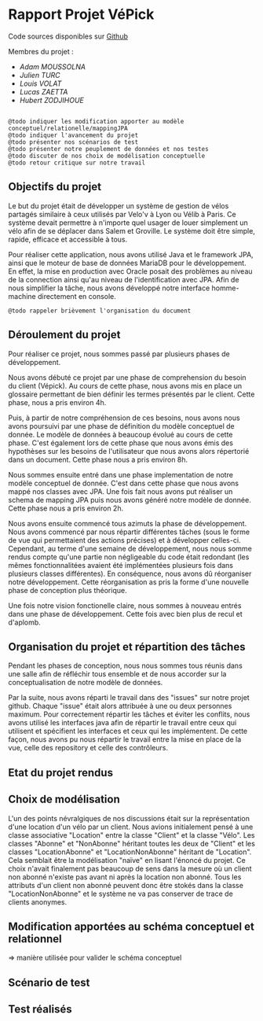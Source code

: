 # Rapport Projet VéPick
Code sources disponibles sur [Github](https://github.com/mrsolarius/ProjetBDD)

Membres du projet :
* *Adam MOUSSOLNA*
* *Julien TURC*
* *Louis VOLAT*
* *Lucas ZAETTA*
* *Hubert ZODJIHOUE*

```

@todo indiquer les modification apporter au modèle conceptuel/relationelle/mappingJPA
@todo indiquer l'avancement du projet
@todo présenter nos scénarios de test
@todo présenter notre peuplement de données et nos testes
@todo discuter de nos choix de modélisation conceptuelle
@todo retour critique sur notre travail
```

## Objectifs du projet
 Le but du projet était de développer un système de gestion de vélos partagés similaire à ceux utilisés par Velo'v à Lyon ou
 Vélib à Paris. Ce système devait permettre à n'importe quel usager de louer simplement un vélo afin de se déplacer
dans Salem et Groville. Le système doit être simple, rapide, efficace et accessible à tous.

Pour réaliser cette application, nous avons utilisé Java et le framework JPA, ainsi que le moteur de base de données 
MariaDB pour le développement. En effet, la mise en production avec Oracle posait des problèmes au niveau de la 
connection ainsi qu'au niveau de l'identification avec JPA. Afin de nous simplifier la tâche, nous
avons développé notre interface homme-machine directement en console.
```
@todo rappeler brièvement l'organisation du document
```
## Déroulement du projet
Pour réaliser ce projet, nous sommes passé par plusieurs phases de développement. 

Nous avons débuté ce projet par une phase de comprehension du besoin du client (Vépick).
Au cours de cette phase, nous avons mis en place un glossaire permettant de bien définir les termes présentés par
le client. Cette phase, nous a pris environ 4h.

Puis, à partir de notre compréhension de ces besoins, nous avons nous avons poursuivi par une phase de définition
du modèle conceptuel de donnée. Le modèle de données à beaucoup évolué au cours de cette phase.
C'est également lors de cette phase que nous avons émis des hypothèses sur les besoins de l'utilisateur que nous avons alors
répertorié dans un document. Cette phase nous a pris environ 8h.

Nous sommes ensuite entré dans une phase implementation de notre modèle conceptuel de donnée. C'est dans cette phase
que nous avons mappé nos classes avec JPA. Une fois fait nous avons put réaliser un schema de mapping JPA puis
nous avons généré notre modèle de donnée. Cette phase nous a pris environ 2h.

Nous avons ensuite commencé tous azimuts la phase de développement. Nous avons commencé par nous répartir différentes
tâches (sous le forme de vue qui permettaient des actions précises) et à développer celles-ci. Cependant, au terme d'une
semaine de développement, nous nous somme rendus compte qu'une partie non négligeable du code était redondant (les mêmes
fonctionnalitées avaient été implémentées plusieurs fois dans plusieurs classes différentes). En conséquence, nous avons dû
réorganiser notre développement. Cette réorganisation as pris la forme d'une nouvelle phase de conception plus théorique.

 Une fois notre vision fonctionelle claire, nous sommes à nouveau entrés dans une phase de développement. Cette fois 
avec bien plus de recul et d'aplomb.

## Organisation du projet et répartition des tâches
 Pendant les phases de conception, nous nous sommes tous réunis dans une salle afin de réfléchir tous ensemble et de 
nous accorder sur la conceptualisation de notre modèle de données. 

 Par la suite, nous avons réparti le travail dans des "issues" sur notre projet github. Chaque "issue" était alors attribuée 
à une ou deux personnes maximum. Pour correctement répartir les tâches et éviter les conflits, nous avons utilisé
les interfaces java afin de répartir le travail entre ceux qui utilisent et spécifient les interfaces et ceux qui les
implémentent. De cette façon, nous avons pu nous répartir le travail entre la mise en place de la vue, celle
des repository et celle des contrôleurs.

## Etat du projet rendus

## Choix de modélisation
 L'un des points névralgiques de nos discussions était sur la représentation d'une location d'un vélo par un client. Nous avions
initialement pensé à une classe associative "Location" entre la classe "Client" et la classe "Vélo". Les classes "Abonne" et "NonAbonne"
héritant toutes les deux de "Client" et les classes "LocationAbonne" et "LocationNonAbonne" héritant de "Location". Cela semblait être la
modélisation "naïve" en lisant l'énoncé du projet. Ce choix n'avait finalement pas beaucoup de sens dans la mesure où un client non abonné
n'existe pas avant ni après la location non abonné. Tous les attributs d'un client non abonné peuvent donc être stokés dans la classe
"LocationNonAbonne" et le système ne va pas conserver de trace de clients anonymes.



## Modification apportées au schéma conceptuel et relationnel
=> manière utilisée pour valider le schéma conceptuel


## Scénario de test

## Test réalisés

